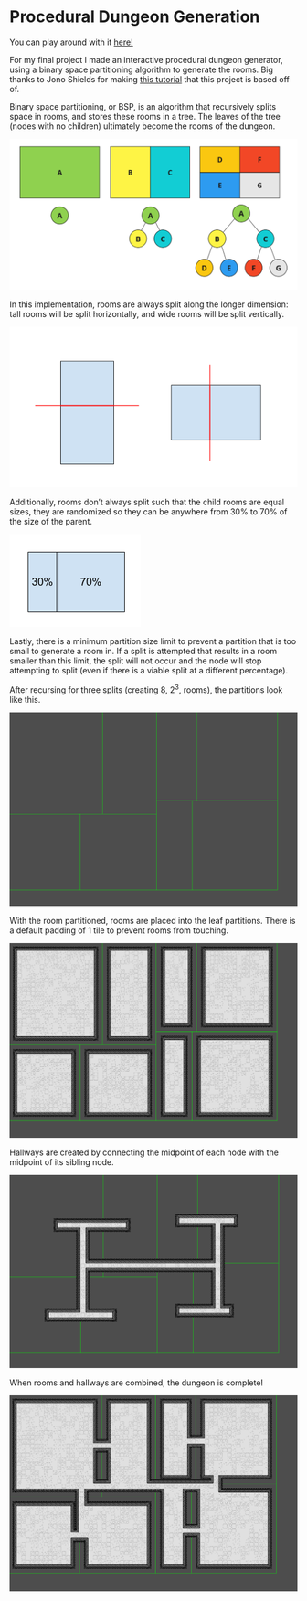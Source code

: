 # Procedural Dungeon Generation

You can play around with it [here!](https://oats314.itch.io/procedural-dungeon-generation)

For my final project I made an interactive procedural dungeon generator, using a binary space partitioning algorithm to generate the rooms. Big thanks to Jono Shields for making [this tutorial](https://jonoshields.com/post/bsp-dungeon) that this project is based off of.

Binary space partitioning, or BSP, is an algorithm that recursively splits space in rooms, and stores these rooms in a tree. The leaves of the tree (nodes with no children) ultimately become the rooms of the dungeon.

![](assets/readme/bsp_example.png)

In this implementation, rooms are always split along the longer dimension: tall rooms will be split horizontally, and wide rooms will be split vertically.

![](assets/readme/split_orientation.png)

Additionally, rooms don’t always split such that the child rooms are equal sizes, they are randomized so they can be anywhere from 30% to 70% of the size of the parent.

![](assets/readme/split_percent.png)

Lastly, there is a minimum partition size limit to prevent a partition that is too small to generate a room in. If a split is attempted that results in a room smaller than this limit, the split will not occur and the node will stop attempting to split (even if there is a viable split at a different percentage).

After recursing for three splits (creating 8, $2^3$, rooms), the partitions look like this.

![](assets/readme/gen_split.png)

With the room partitioned, rooms are placed into the leaf partitions. There is a default padding of 1 tile to prevent rooms from touching.

![](assets/readme/gen_rooms.png)

Hallways are created by connecting the midpoint of each node with the midpoint of its sibling node.

![](assets/readme/gen_hallways.png)

When rooms and hallways are combined, the dungeon is complete!

![](assets/readme/gen_full.png)
